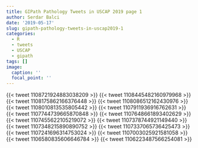 ```yaml
---
title: GIPath Pathology Tweets in USCAP 2019 page 1
author: Serdar Balci
date: '2019-05-17'
slug: gipath-pathology-tweets-in-uscap2019-1
categories:
  - R
  - tweets
  - USCAP
  - gipath
tags: []
image:
  caption: ''
  focal_point: ''
---
```




{{< tweet 1108721924883038209 >}}
{{< tweet 1108445482160979968 >}}
{{< tweet 1108175862166376448 >}}
{{< tweet 1108086512162430976 >}}
{{< tweet 1108010813535805442 >}}
{{< tweet 1107911936916762631 >}}
{{< tweet 1107744739665870848 >}}
{{< tweet 1107648661893402629 >}}
{{< tweet 1107455622105219072 >}}
{{< tweet 1107378744921149440 >}}
{{< tweet 1107348215890890752 >}}
{{< tweet 1107337065736425473 >}}
{{< tweet 1107241696314753024 >}}
{{< tweet 1107003025921581058 >}}
{{< tweet 1106580835606646784 >}}
{{< tweet 1106223487566254081 >}}

